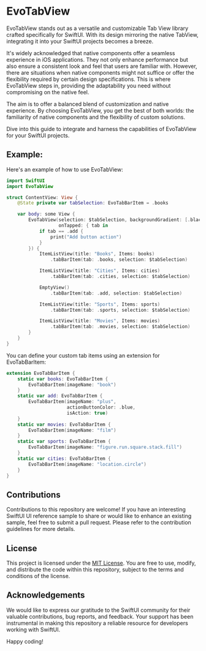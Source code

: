 # EvoTabView
EvoTabView stands out as a versatile and customizable Tab View library crafted specifically for SwiftUI. With its design mirroring the native TabView, integrating it into your SwiftUI projects becomes a breeze.

It's widely acknowledged that native components offer a seamless experience in iOS applications. They not only enhance performance but also ensure a consistent look and feel that users are familiar with. However, there are situations when native components might not suffice or offer the flexibility required by certain design specifications. This is where EvoTabView steps in, providing the adaptability you need without compromising on the native feel.

The aim is to offer a balanced blend of customization and native experience. By choosing EvoTabView, you get the best of both worlds: the familiarity of native components and the flexibility of custom solutions.

Dive into this guide to integrate and harness the capabilities of EvoTabView for your SwiftUI projects.


## Example:
Here's an example of how to use EvoTabView:

```swift
import SwiftUI
import EvoTabView

struct ContentView: View {
    @State private var tabSelection: EvoTabBarItem = .books

    var body: some View {
        EvoTabView(selection: $tabSelection, backgroundGradient: [.black, .black.opacity(0.6)],
                   onTapped: { tab in
            if tab == .add {
                print("Add button action")
            }
        }) {
            ItemListView(title: "Books", Items: books)
                .tabBarItem(tab: .books, selection: $tabSelection)

            ItemListView(title: "Cities", Items: cities)
                .tabBarItem(tab: .cities, selection: $tabSelection)

            EmptyView()
                .tabBarItem(tab: .add, selection: $tabSelection)

            ItemListView(title: "Sports", Items: sports)
                .tabBarItem(tab: .sports, selection: $tabSelection)

            ItemListView(title: "Movies", Items: movies)
                .tabBarItem(tab: .movies, selection: $tabSelection)
        }
    }
}
```

You can define your custom tab items using an extension for EvoTabBarItem:

```swift
extension EvoTabBarItem {
    static var books: EvoTabBarItem {
        EvoTabBarItem(imageName: "book")
    }
    static var add: EvoTabBarItem {
        EvoTabBarItem(imageName: "plus",
                      actionButtonColor: .blue,
                      isAction: true)
    }
    static var movies: EvoTabBarItem {
        EvoTabBarItem(imageName: "film")
    }
    static var sports: EvoTabBarItem {
        EvoTabBarItem(imageName: "figure.run.square.stack.fill")
    }
    static var cities: EvoTabBarItem {
        EvoTabBarItem(imageName: "location.circle")
    }
}
```

## Contributions

Contributions to this repository are welcome! If you have an interesting SwiftUI UI reference sample to share or would like to enhance an existing sample, feel free to submit a pull request. Please refer to the contribution guidelines for more details.

## License

This project is licensed under the [MIT License](https://chat.openai.com/LICENSE). You are free to use, modify, and distribute the code within this repository, subject to the terms and conditions of the license.

## Acknowledgements

We would like to express our gratitude to the SwiftUI community for their valuable contributions, bug reports, and feedback. Your support has been instrumental in making this repository a reliable resource for developers working with SwiftUI.

Happy coding!
